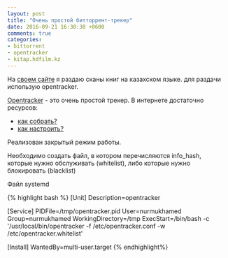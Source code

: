 ```yaml
---
layout: post
title: "Очень простой битторрент-трекер"
date: 2016-09-21 16:30:30 +0600
comments: true
categories: 
- bittorrent
- opentracker
- kitap.hdfilm.kz
---
```


На [своем сайте](kitap.hdfilm.kz) я раздаю сканы книг на казахском языке. для раздачи использую opentracker.
<!--more-->

[Opentracker](https://erdgeist.org/arts/software/opentracker/) - это очень простой трекер. 
В интернете достаточно ресурсов:

* [как собрать?](https://erdgeist.org/arts/software/opentracker/) 
* [как настроить?](http://i-notes.org/ustanovka-retrekera-na-baze-opentracker/) 

Реализован закрытый режим работы. 

Необходимо создать файл, в котором перечисляются info_hash, которые нужно обслуживать (whitelist), либо которые нужно блокировать (blacklist)

Файл systemd

{% highlight bash %}
[Unit]
Description=opentracker

[Service]
PIDFile=/tmp/opentracker.pid
User=nurmukhamed
Group=nurmukhamed
WorkingDirectory=/tmp
ExecStart=/bin/bash -c '/usr/local/bin/opentracker -f /etc/opentracker.conf -w /etc/opentracker.whitelist'

[Install]
WantedBy=multi-user.target
{% endhighlight%} 

